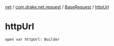 [net](../../index.md) / [com.drake.net.request](../index.md) / [BaseRequest](index.md) / [httpUrl](./http-url.md)

# httpUrl

`open var httpUrl: Builder`